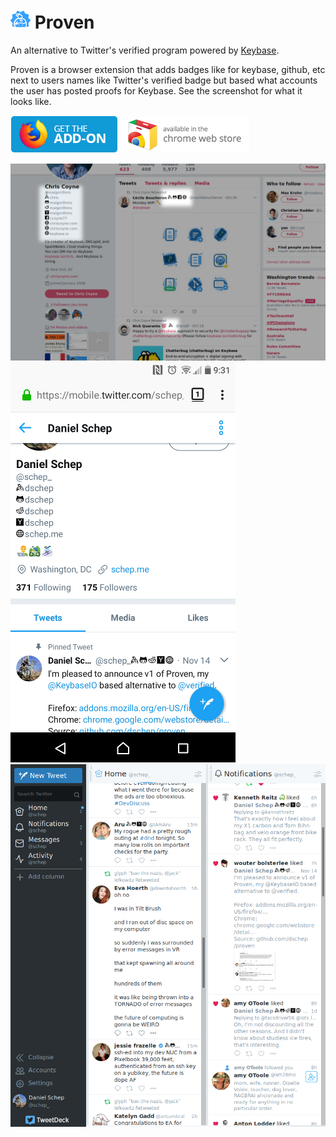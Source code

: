 # ![](./icons/proven32.png) Proven
An alternative to Twitter's verified program powered by [Keybase](https://keybase.io).

Proven is a browser extension that adds badges like for keybase, github, etc
next to users names like Twitter's verified badge but based what accounts the
user has posted proofs for Keybase. See the screenshot for what it looks like.

[![](./icons/firefox-badge.png)](https://addons.mozilla.org/en-US/firefox/addon/proven/)
[![](./icons/chrome-badge.png)](https://chrome.google.com/webstore/detail/proven/algligpkkhlodbalbiilbfiihcooekjn)

![](./screenshots/screenshot.png)
![](./screenshots/screenshot2.png)
![](./screenshots/screenshot3.png)
